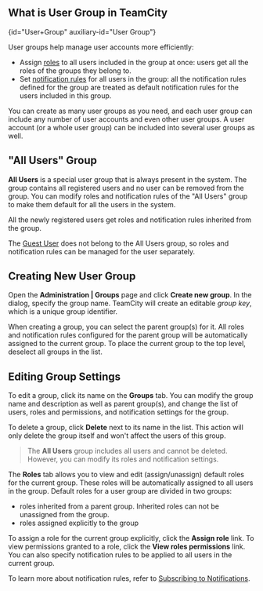 [//]: # (title: Creating and Managing User Groups)
[//]: # (auxiliary-id: Creating and Managing User Groups;User Group)

## What is User Group in TeamCity
{id="User+Group" auxiliary-id="User Group"}

User groups help manage user accounts more efficiently:
* Assign [roles](managing-user-roles-and-permissions.md) to all users included in the group at once: users get all the roles of the groups they belong to.
* Set [notification rules](subscribing-to-notifications.md) for all users in the group: all the notification rules defined for the group are treated as default notification rules for the users included in this group.

You can create as many user groups as you need, and each user group can include any number of user accounts and even other user groups. A user account (or a whole user group) can be included into several user groups as well.

<anchor name="allusers"/>

## "All Users" Group

__All Users__ is a special user group that is always present in the system. The group contains all registered users and no user can be removed from the group. You can modify roles and notification rules of the "All Users" group to make them default for all the users in the system.

All the newly registered users get roles and notification rules inherited from the group.

The [Guest User](guest-user.md) does not belong to the All Users group, so roles and notification rules can be managed for the user separately.

## Creating New User Group

Open the __Administration | Groups__ page and сlick __Create new group__. In the dialog, specify the group name. TeamCity will create an editable _group key_, which is a unique group identifier.

When creating a group, you can select the parent group(s) for it. All roles and notification rules configured for the parent group will be automatically assigned to the current group. To place the current group to the top level, deselect all groups in the list.

## Editing Group Settings

To edit a group, click its name on the __Groups__ tab. You can modify the group name and description as well as parent group(s), and change the list of users, roles and permissions, and notification settings for the group.

To delete a group, click __Delete__ next to its name in the list. This action will only delete the group itself and won't affect the users of this group.

>The __All Users__ group includes all users and cannot be deleted. However, you can modify its roles and notification settings.

The __Roles__ tab allows you to view and edit (assign/unassign) default roles for the current group. These roles will be automatically assigned to all users in the group. Default roles for a user group are divided in two groups:
* roles inherited from a parent group. Inherited roles can not be unassigned from the group.
* roles assigned explicitly to the group

To assign a role for the current group explicitly, click the __Assign role__ link. To view permissions granted to a role, click the __View roles permissions__ link. You can also specify notification rules to be applied to all users in the current group.

To learn more about notification rules, refer to [Subscribing to Notifications](subscribing-to-notifications.md).
